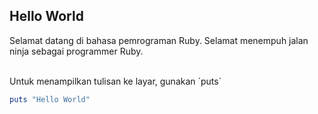 ## Hello World

<p>Selamat datang di bahasa pemrograman Ruby. Selamat menempuh jalan ninja sebagai programmer Ruby.</p>

<br>
Untuk menampilkan tulisan ke layar, gunakan `puts`

```ruby
puts "Hello World"
```
